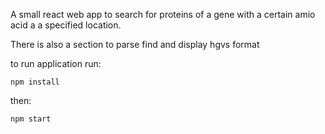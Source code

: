 A small react web app to search for proteins of a gene with a certain amio acid a a specified location.

There is also a section to parse find and display hgvs format

to run application run:

```
npm install
```

then:

```
npm start
```
